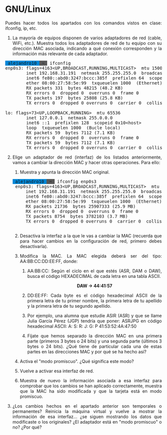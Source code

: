 <div align="justify">

# GNU/Linux

Puedes hacer todos los apartados con los comandos vistos en clase: ifconfig, ip, etc.

1. La mayoría de equipos disponen de varios adaptadores de red (cable, WiFi, etc.). Muestra todos los adaptadores de red de tu equipo con su dirección MAC asociada, indicando a qué conexión corresponden y la información más relevante de cada adaptador.

<pre><span style="background-color:#0087D7"> alejandro10 </span><span style="background-color:#585858"><font color="#0087D7"></font></span><span style="background-color:#585858"> ~ </span><font color="#585858"></font> ifconfig
enp0s3: flags=4163&lt;UP,BROADCAST,RUNNING,MULTICAST&gt;  mtu 1500
        inet 192.168.31.191  netmask 255.255.255.0  broadcast 192.168.31.255
        inet6 fe80::abd0:3247:bccc:385f  prefixlen 64  scopeid 0x20&lt;link&gt;
        ether 08:00:27:58:5e:99  txqueuelen 1000  (Ethernet)
        RX packets 331  bytes 48215 (48.2 KB)
        RX errors 0  dropped 0  overruns 0  frame 0
        TX packets 197  bytes 25808 (25.8 KB)
        TX errors 0  dropped 0 overruns 0  carrier 0  collisions 0

lo: flags=73&lt;UP,LOOPBACK,RUNNING&gt;  mtu 65536
        inet 127.0.0.1  netmask 255.0.0.0
        inet6 ::1  prefixlen 128  scopeid 0x10&lt;host&gt;
        loop  txqueuelen 1000  (Bucle local)
        RX packets 59  bytes 7112 (7.1 KB)
        RX errors 0  dropped 0  overruns 0  frame 0
        TX packets 59  bytes 7112 (7.1 KB)
        TX errors 0  dropped 0 overruns 0  carrier 0  collisions 0
</pre>

2. Elige un adaptador de red (interfaz) de los listados anteriormente, vamos a cambiar la dirección MAC y hacer otras operaciones. Para ello:
    1. Muestra y apunta la dirección MAC original.
    <pre><span style="background-color:#0087D7"> alejandro10 </span><span style="background-color:#585858"><font color="#0087D7"></font></span><span style="background-color:#585858"> ~ </span><font color="#585858"></font> ifconfig enp0s3
    enp0s3: flags=4163&lt;UP,BROADCAST,RUNNING,MULTICAST&gt;  mtu 1500
        inet 192.168.31.191  netmask 255.255.255.0  broadcast 192.168.31.255
        inet6 fe80::abd0:3247:bccc:385f  prefixlen 64  scopeid 0x20&lt;link&gt;
        ether 08:00:27:58:5e:99  txqueuelen 1000  (Ethernet)
        RX packets 21736  bytes 25907333 (25.9 MB)
        RX errors 0  dropped 0  overruns 0  frame 0
        TX packets 8754  bytes 3782103 (3.7 MB)
        TX errors 0  dropped 0 overruns 0  carrier 0  collisions 0
    </pre>

    2.  Desactiva la interfaz a la que le vas a cambiar la MAC (recuerda que para hacer cambios en la configuración de red, primero debes desactivarla).

    3. Modifica la MAC. La MAC elegida deberá ser del tipo: AA:BB:CC:DD:EE:FF, donde:
        1. AA:BB:CC: Según el ciclo en el que estés (ASR, DAM o DAW), busca el código HEXADECIMAL de cada letra en una tabla ASCII.

            <div align="center">

            **DAW -> 44:41:57**

            </div>

        2. DD:EE:FF: Cada byte es el código hexadecimal ASCII de la primera letra de tu primer nombre, la primera letra de tu apellido y la primera letra de tu segundo apellido.


        3. Por ejemplo, una alumna que estudie ASIR (ASR) y que se llame Julia García Pérez (JGP)  tendría que poner: ASRJPG en código hexadecimal ASCII:
        A: S: R: J: G: P
        41:53:52:4A:47:50
        4. Fíjate que hemos separado la dirección MAC en una primera parte (primeros 3 bytes o 24 bits) y una segunda parte (últimos 3 bytes o 24 bits). ¿Qué tiene de particular cada una de estas partes en las direcciones MAC y por qué se ha hecho así?
    4. Activa el "modo promiscuo". ¿Qué significa este modo?
    5. Vuelve a activar esa interfaz de red.
    6. Muestra de nuevo la información asociada a esa interfaz para comprobar que los cambios se han aplicado correctamente, muestra que la MAC ha sido modificada y que la tarjeta está en modo promiscuo.
 
3. ¿Los cambios hechos en el apartado anterior son temporales o permanentes? Reinicia la máquina virtual y vuelve a mostrar la información de esa interfaz... ¿se siguen mostrando los datos que modificaste o los originales? ¿El adaptador está en "modo promiscuo" o no? ¿Por qué? 

</div>